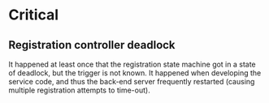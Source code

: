 Critical
========

Registration controller deadlock
--------------------------------

It happened at least once that the registration state machine got in a state
of deadlock, but the trigger is not known. It happened when developing the
service code, and thus the back-end server frequently restarted (causing
multiple registration attempts to time-out).
